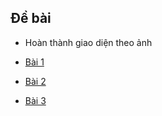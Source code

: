 ## Đề bài

- Hoàn thành giao diện theo ảnh 

- [Bài 1]([https://](https://buiduong2.github.io/F8-offline/buoi1/ex1.html)) 
- [Bài 2]([https://](https://buiduong2.github.io/F8-offline/buoi1/ex2.html))
- [Bài 3]([https://](https://buiduong2.github.io/F8-offline/buoi1/ex3.html))
